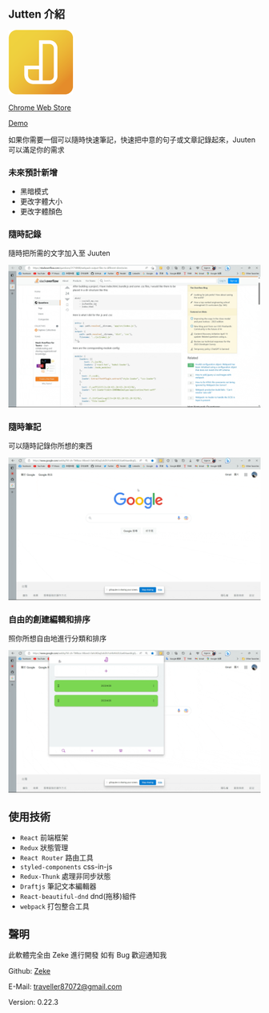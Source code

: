 ## Jutten 介紹

![Juuten_Icon](public/icon/Juuten_Icon_128.png)

[Chrome Web Store](https://chromewebstore.google.com/detail/fnhndlacbnkkdlgladhkcgoflchnhifb?hl=zh-TW)

[Demo](https://drive.google.com/file/d/1zYdZe_0dbDFHZ9wPQDD2CAmf9IV_dOHN/view?usp=share_link)

如果你需要一個可以隨時快速筆記，快速把中意的句子或文章記錄起來，Juuten 可以滿足你的需求

### 未來預計新增
- 黑暗模式
- 更改字體大小
- 更改字體顏色

### 隨時記錄

隨時把所需的文字加入至 Juuten

![gif1](public/gif/1.gif)

### 隨時筆記

可以隨時記錄你所想的東西

![gif2](public/gif/2.gif)

### 自由的創建編輯和排序

照你所想自由地進行分類和排序

![gif3](public/gif/3.gif)

## 使用技術

- `React` 前端框架
- `Redux` 狀態管理
- `React Router` 路由工具
- `styled-components` css-in-js
- `Redux-Thunk` 處理非同步狀態
- `Draftjs` 筆記文本編輯器
- `React-beautiful-dnd` dnd(拖移)組件
- `webpack` 打包整合工具

## 聲明

此軟體完全由 Zeke 進行開發 如有 Bug 歡迎通知我

Github: [Zeke](https://github.com/JikeLuo)

E-Mail: traveller87072@gmail.com

Version: 0.22.3

